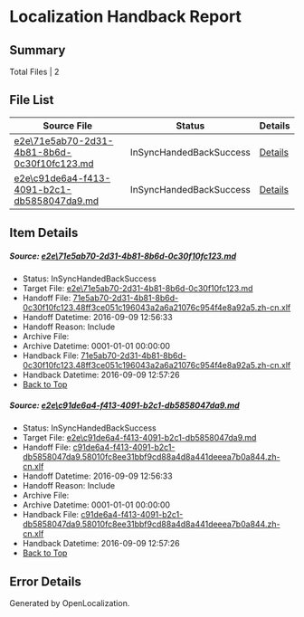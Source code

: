 # <a name='report-top'></a> Localization Handback Report

## Summary
 Total Files | 2

## File List
 Source File | Status | Details 
 ----------- | ------ | ------- 
 [e2e\71e5ab70-2d31-4b81-8b6d-0c30f10fc123.md](https://github.com/OpenLocalizationTestOrg/ol-test0/blob/8ae2d1c0912cce7134fa5a40b825c199a1bc2286/e2e/71e5ab70-2d31-4b81-8b6d-0c30f10fc123.md) | InSyncHandedBackSuccess | [Details](#ce0e9c63820e7824efb451268963981950e2dbdc1)
 [e2e\c91de6a4-f413-4091-b2c1-db5858047da9.md](https://github.com/OpenLocalizationTestOrg/ol-test0/blob/8ae2d1c0912cce7134fa5a40b825c199a1bc2286/e2e/c91de6a4-f413-4091-b2c1-db5858047da9.md) | InSyncHandedBackSuccess | [Details](#1114136bddf71c9f31c7b7c03922a1709c1df1e12)

## Item Details
##### <a name='ce0e9c63820e7824efb451268963981950e2dbdc1'></a> Source: [e2e\71e5ab70-2d31-4b81-8b6d-0c30f10fc123.md](https://github.com/OpenLocalizationTestOrg/ol-test0/blob/8ae2d1c0912cce7134fa5a40b825c199a1bc2286/e2e/71e5ab70-2d31-4b81-8b6d-0c30f10fc123.md)
* Status: InSyncHandedBackSuccess
* Target File: [e2e\71e5ab70-2d31-4b81-8b6d-0c30f10fc123.md](https://github.com/OpenLocalizationTestOrg/ol-test0-zhcn/blob/df7b04109a9b2c40e13264c87fccda639f648c13/e2e/71e5ab70-2d31-4b81-8b6d-0c30f10fc123.md)
* Handoff File: [71e5ab70-2d31-4b81-8b6d-0c30f10fc123.48ff3ce051c196043a2a6a21076c954f4e8a92a5.zh-cn.xlf](https://github.com/OpenLocalizationTestOrg/ol-test0-handoff/blob/f8998b429cf7af4c96d33316024e4ed71ac16343/ol-handoff/OpenLocalizationTestOrg/ol-test0-zhcn/yuwzho/ht/71e5ab70-2d31-4b81-8b6d-0c30f10fc123.48ff3ce051c196043a2a6a21076c954f4e8a92a5.zh-cn.xlf)
* Handoff Datetime: 2016-09-09 12:56:33
* Handoff Reason: Include
* Archive File: 
* Archive Datetime: 0001-01-01 00:00:00
* Handback File: [71e5ab70-2d31-4b81-8b6d-0c30f10fc123.48ff3ce051c196043a2a6a21076c954f4e8a92a5.zh-cn.xlf](https://github.com/OpenLocalizationTestOrg/ol-test0-handback/blob/513c6a82fb621c0c6d5e29cf7b365b501282733b/ol-handback/OpenLocalizationTestOrg/ol-test0-zhcn/yuwzho/ht/71e5ab70-2d31-4b81-8b6d-0c30f10fc123.48ff3ce051c196043a2a6a21076c954f4e8a92a5.zh-cn.xlf)
* Handback Datetime: 2016-09-09 12:57:26
* [Back to Top](#report-top)

##### <a name='1114136bddf71c9f31c7b7c03922a1709c1df1e12'></a> Source: [e2e\c91de6a4-f413-4091-b2c1-db5858047da9.md](https://github.com/OpenLocalizationTestOrg/ol-test0/blob/8ae2d1c0912cce7134fa5a40b825c199a1bc2286/e2e/c91de6a4-f413-4091-b2c1-db5858047da9.md)
* Status: InSyncHandedBackSuccess
* Target File: [e2e\c91de6a4-f413-4091-b2c1-db5858047da9.md](https://github.com/OpenLocalizationTestOrg/ol-test0-zhcn/blob/df7b04109a9b2c40e13264c87fccda639f648c13/e2e/c91de6a4-f413-4091-b2c1-db5858047da9.md)
* Handoff File: [c91de6a4-f413-4091-b2c1-db5858047da9.58010fc8ee31bbf9cd88a4d8a441deeea7b0a844.zh-cn.xlf](https://github.com/OpenLocalizationTestOrg/ol-test0-handoff/blob/f8998b429cf7af4c96d33316024e4ed71ac16343/ol-handoff/OpenLocalizationTestOrg/ol-test0-zhcn/yuwzho/ht/c91de6a4-f413-4091-b2c1-db5858047da9.58010fc8ee31bbf9cd88a4d8a441deeea7b0a844.zh-cn.xlf)
* Handoff Datetime: 2016-09-09 12:56:33
* Handoff Reason: Include
* Archive File: 
* Archive Datetime: 0001-01-01 00:00:00
* Handback File: [c91de6a4-f413-4091-b2c1-db5858047da9.58010fc8ee31bbf9cd88a4d8a441deeea7b0a844.zh-cn.xlf](https://github.com/OpenLocalizationTestOrg/ol-test0-handback/blob/513c6a82fb621c0c6d5e29cf7b365b501282733b/ol-handback/OpenLocalizationTestOrg/ol-test0-zhcn/yuwzho/ht/c91de6a4-f413-4091-b2c1-db5858047da9.58010fc8ee31bbf9cd88a4d8a441deeea7b0a844.zh-cn.xlf)
* Handback Datetime: 2016-09-09 12:57:26
* [Back to Top](#report-top)


## Error Details

Generated by OpenLocalization.
